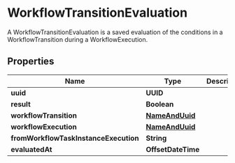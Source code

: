 

# WorkflowTransitionEvaluation

A WorkflowTransitionEvaluation is a saved evaluation of the conditions in a WorkflowTransition during a WorkflowExecution.

## Properties

Name | Type | Description | Notes
------------ | ------------- | ------------- | -------------
**uuid** | **UUID** |  |  [readonly]
**result** | **Boolean** |  |  [readonly]
**workflowTransition** | [**NameAndUuid**](NameAndUuid.md) |  |  [readonly]
**workflowExecution** | [**NameAndUuid**](NameAndUuid.md) |  |  [readonly]
**fromWorkflowTaskInstanceExecution** | **String** |  |  [readonly]
**evaluatedAt** | **OffsetDateTime** |  |  [readonly]



